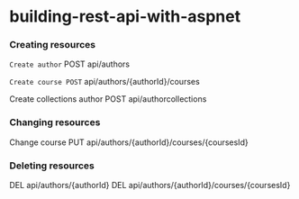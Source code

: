 # building-rest-api-with-aspnet

### Creating resources

`Create author`
POST api/authors

`Create course
POST` api/authors/{authorId}/courses

Create collections author
POST api/authorcollections

### Changing resources

Change course
PUT api/authors/{authorId}/courses/{coursesId}

### Deleting resources 
DEL api/authors/{authorId}
DEL api/authors/{authorId}/courses/{coursesId}
